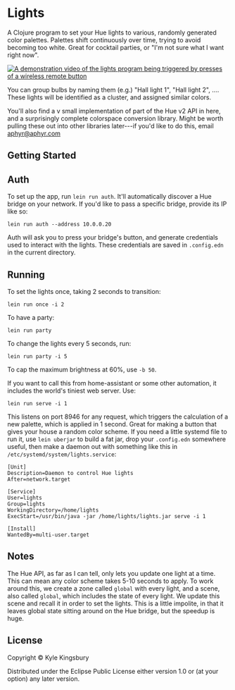 # Lights

A Clojure program to set your Hue lights to various, randomly generated color
palettes. Palettes shift continuously over time, trying to avoid becoming too
white. Great for cocktail parties, or "I'm not sure what I want right now".

[![A demonstration video of the lights program being triggered by presses of a wireless remote button](https://img.youtube.com/v1/SWW0u2QkY1s/0.jpg)](https://www.youtube.com/watch?v=SWW0u2QkY1s)

You can group bulbs by naming them (e.g.) "Hall light 1", "Hall light 2", ....
These lights will be identified as a cluster, and assigned similar colors.

You'll also find a v small implementation of part of the Hue v2 API in here,
and a surprisingly complete colorspace conversion library. Might be worth
pulling these out into other libraries later---if you'd like to do this, email
aphyr@aphyr.com

## Getting Started

## Auth

To set up the app, run `lein run auth`. It'll automatically discover a Hue
bridge on your network. If you'd like to pass a specific bridge, provide its IP
like so:

```
lein run auth --address 10.0.0.20
```

Auth will ask you to press your bridge's button, and generate credentials
used to interact with the lights. These credentials are saved in `.config.edn`
in the current directory.

## Running

To set the lights once, taking 2 seconds to transition:

```
lein run once -i 2
```

To have a party:

```
lein run party
```

To change the lights every 5 seconds, run:

```
lein run party -i 5
```

To cap the maximum brightness at 60%, use `-b 50`.

If you want to call this from home-assistant or some other automation, it includes the world's tiniest web server. Use:

```
lein run serve -i 1
```

This listens on port 8946 for any request, which triggers the calculation of a
new palette, which is applied in 1 second. Great for making a button that gives
your house a random color scheme. If you need a little systemd file to run it,
use `lein uberjar` to build a fat jar, drop your `.config.edn` somewhere
useful, then make a daemon out with something like this in
`/etc/systemd/system/lights.service`:

```
[Unit]
Description=Daemon to control Hue lights
After=network.target

[Service]
User=lights
Group=lights
WorkingDirectory=/home/lights
ExecStart=/usr/bin/java -jar /home/lights/lights.jar serve -i 1

[Install]
WantedBy=multi-user.target
```

## Notes

The Hue API, as far as I can tell, only lets you update one light at a time.
This can mean any color scheme takes 5-10 seconds to apply. To work around
this, we create a zone called `global` with every light, and a scene, also
called `global`, which includes the state of every light. We update this scene
and recall it in order to set the lights. This is a little impolite, in that it
leaves global state sitting around on the Hue bridge, but the speedup is huge.

## License

Copyright © Kyle Kingsbury

Distributed under the Eclipse Public License either version 1.0 or (at
your option) any later version.
